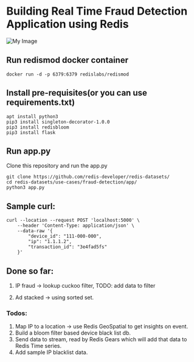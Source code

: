 # Building Real Time Fraud Detection Application using Redis 


![My Image](https://github.com/redis-developer/redis-datasets/blob/master/use-cases/fraud-detection/Screenshot%202021-01-19%20at%201.50.23%20PM.png)

##  Run redismod docker container

```
docker run -d -p 6379:6379 redislabs/redismod
```

## Install pre-requisites(or you can use requirements.txt)

```
apt install python3
pip3 install singleton-decorator-1.0.0
pip3 install redisbloom
pip3 install flask
```
   
##  Run app.py 

Clone this repository and run the app.py

```
git clone https://github.com/redis-developer/redis-datasets/
cd redis-datasets/use-cases/fraud-detection/app/
python3 app.py
```

## Sample curl:
 
```
curl --location --request POST 'localhost:5000' \
    --header 'Content-Type: application/json' \
    --data-raw '{
        "device_id": "111-000-000",
        "ip": "1.1.1.2",
        "transaction_id": "3e4fad5fs"
    }'
```


## Done so far:

1. IP fraud -> lookup cuckoo filter, 
    TODO: add data to filter
   
2. Ad stacked -> using sorted set. 

### Todos:

1. Map IP to a location -> use Redis GeoSpatial to get insights on event.
2. Build a bloom filter based device black list db.
3. Send data to stream, read by Redis Gears which will add that data to Redis Time series.
4. Add sample IP blacklist data.
